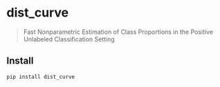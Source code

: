 # dist_curve
> Fast Nonparametric Estimation of Class Proportions in the Positive Unlabeled Classification Setting


## Install

`pip install dist_curve`
